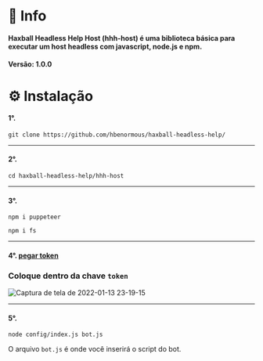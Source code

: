 # 🤔 Info
#### Haxball Headless Help Host (hhh-host) é uma biblioteca básica para executar um host headless com javascript, node.js e npm.
#### Versão: 1.0.0

# ⚙️ Instalação
#### 1°.
```
git clone https://github.com/hbenormous/haxball-headless-help/
```
<hr>

#### 2°.
```
cd haxball-headless-help/hhh-host
```
<hr>

#### 3°. 
```
npm i puppeteer
```
```
npm i fs
```
<hr>

#### 4°. [pegar token](https://www.haxball.com/headlesstoken)
### Coloque dentro da chave `token`
![Captura de tela de 2022-01-13 23-19-15](https://user-images.githubusercontent.com/17686408/149440361-9558f12e-8702-4a83-b190-e78e54b65ff6.png)
<hr>

#### 5°.
```
node config/index.js bot.js
```
O arquivo `bot.js` é onde você inserirá o script do bot.

